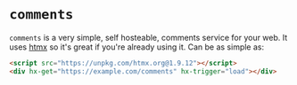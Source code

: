 # `comments`

`comments` is a very simple, self hosteable, comments service for your web. It uses [htmx][htmx] so it's great if you're already using it. Can be as simple as:

```html
<script src="https://unpkg.com/htmx.org@1.9.12"></script>
<div hx-get="https://example.com/comments" hx-trigger="load"></div>
```

[htmx]: https://htmx.org
